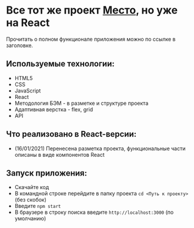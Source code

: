 # Все тот же проект [Место](https://github.com/Tom-Pepper/mesto), но уже на React

Прочитать о полном функционале приложения можно по ссылке в заголовке.

## Используемые технологии:
- HTML5
- CSS
- JavaScript
- React
- Методология БЭМ - в разметке и структуре проекта
- Адаптивная верстка - flex, grid
- API

## Что реализовано в React-версии:
- (16/01/2021) Перенесена разметка проекта, функциональные части описаны в виде компонентов React

## Запуск приложения:
- Скачайте код
- В командной строке перейдите в папку проекта `cd <Путь к проекту>` (без скобок)
- Введите `npm start`
- В браузере в строку поиска введите `http://localhost:3000` (по умолчанию)


